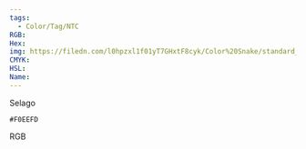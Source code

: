 ```yaml
---
tags:
  - Color/Tag/NTC
RGB:
Hex:
img: https://filedn.com/l0hpzxl1f01yT7GHxtF8cyk/Color%20Snake/standard_csv_to_svg/%23/F0EEFD.svg
CMYK:
HSL:
Name:
---
```

Selago
```palette
#F0EEFD
```
RGB
